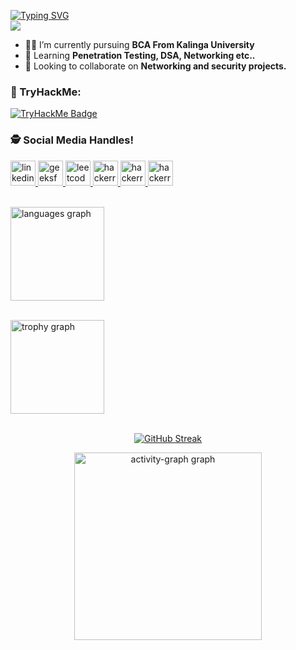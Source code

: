 [![Typing SVG](https://readme-typing-svg.demolab.com?font=Rubik+Glitch&size=30&duration=4000&pause=500&color=58FF00&repeat=true&width=600&height=62&lines=Initializing...;User+authenticated+as+%22Vivek%22)](https://git.io/typing-svg) <br>
![](https://komarev.com/ghpvc/?username=Vivek)<br>

- 👨‍🏭 I’m currently pursuing <b>BCA  From Kalinga University</b> <br>
- 🏫 Learning <b>Penetration Testing, DSA, Networking etc..</b> <br>
- 🙌 Looking to collaborate on <b> Networking and security projects.</b> <br>

### 📔 TryHackMe:
[![TryHackMe Badge](https://tryhackme-badges.s3.amazonaws.com/vivekk62.png)](https://tryhackme.com/p/vivekk62)

### 🕵 Social Media Handles!<br>


 
<div align="left"><div align="left">
  <a href="https://www.linkedin.com/in/vivek62/" target="_blank">
    <img src="https://img.shields.io/static/v1?message=LinkedIn&logo=linkedin&label=&color=0077B5&logoColor=white&labelColor=&style=for-the-badge" height="40" alt="linkedin logo"  />
  </a>
  <a href="https://www.geeksforgeeks.org/user/vivekk62/" target="_blank">
    <img src="https://img.shields.io/static/v1?message=geeksforgeeks&logo=geeksforgeeks&label=&color=2EC866&logoColor=white&labelColor=&style=for-the-badge" height="40" alt="geeksforgeeks logo"  />
  </a>
  <a href="https://leetcode.com/u/vivekk62/" target="_blank">
    <img src="https://img.shields.io/static/v1?message=leetcode&logo=leetcode&label=&color=FFA500&logoColor=white&labelColor=&style=for-the-badge" height="40" alt="leetcode logo"  />
  </a>
  <a href="https://tryhackme.com/p/vivekk62" target="_blank">
    <img src="https://img.shields.io/static/v1?message=TryHackMe&logo=hackerrank&label=&color=800000&logoColor=white&labelColor=&style=for-the-badge" height="40" alt="hackerrank logo"  />
  </a>
  <a href="https://instagram.com/viveksingh_930" target="_blank">
    <img src="https://img.shields.io/badge/Instagram-E4405F?style=for-the-badge&logo=instagram&logoColor=white" height="40" alt="hackerrank logo"  />
  </a>
   <a href="https://medium.com/vivekk62" target="_blank">
    <img src="https://img.shields.io/badge/Medium-12100E?style=for-the-badge&logo=medium&logoColor=white" height="40" alt="hackerrank logo"  />
  </a>
</div>
<br>




  <img src="https://github-readme-stats.vercel.app/api/top-langs?username=vivekk62&locale=en&hide_title=false&layout=compact&card_width=320&langs_count=5&theme=radical&hide_border=false&order=2" height="150" alt="languages graph"  /><br><br>
  
  <img src="https://github-profile-trophy.vercel.app?username=vivekk62&theme=darkhub&column=-1&row=1&margin-w=8&margin-h=8&no-bg=false&no-frame=false&order=4" height="150" alt="trophy graph"  /><br><br>
  
<div align="center">
 
  [![GitHub Streak](https://github-readme-streak-stats.herokuapp.com?user=vivekk62&theme=youtube-dark&hide_border=true)](https://git.io/streak-stats)
  
 
  <img src="https://github-readme-activity-graph.vercel.app/graph?username=vivekk62&radius=16&theme=redical&area=true&order=5" height="300" alt="activity-graph graph"  />

  </div>
